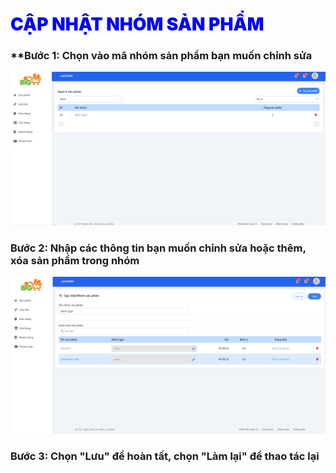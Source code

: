 # <span style="color: blue; font-weight:900;"> CẬP NHẬT NHÓM SẢN PHẨM </span>

### **Bước 1: Chọn vào mã nhóm sản phẩm bạn muốn chỉnh sửa

![](../images/Product/update-gr.png)

### **Bước 2: Nhập các thông tin bạn muốn chỉnh sửa hoặc thêm, xóa sản phẩm trong nhóm**

![](../images/Product/update-gr2.png)

### **Bước 3: Chọn "Lưu" để hoàn tất, chọn "Làm lại" để thao tác lại**